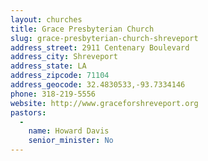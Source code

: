 ```yaml
---
layout: churches
title: Grace Presbyterian Church
slug: grace-presbyterian-church-shreveport
address_street: 2911 Centenary Boulevard
address_city: Shreveport
address_state: LA
address_zipcode: 71104
address_geocode: 32.4830533,-93.7334146
phone: 318-219-5556
website: http://www.graceforshreveport.org
pastors: 
  - 
    name: Howard Davis
    senior_minister: No
---
```



